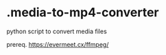 # .media-to-mp4-converter
python script to convert media files

prereq. 
https://evermeet.cx/ffmpeg/
